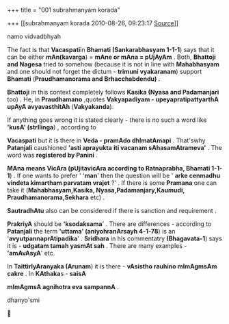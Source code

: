 +++
title = "001 subrahmanyam korada"

+++
[[subrahmanyam korada	2010-08-26, 09:23:17 [Source](https://groups.google.com/g/bvparishat/c/ZPTcvKUTink)]]



namo vidvadbhyah



The fact is that **Vacaspati**in **Bhamati (Sankarabhasyam 1-1-1**) says that it can be either **mAn(kavarga**) = **mAne or mAna = pUjAyAm** . Both, **Bhattoji and Nagesa** tried to somehow (because it is not in line with **Mahabhasyam** and one should not forget the dictum - **trimuni vyakaranam**) support **Bhamati** (**Praudhamanorama and Brhacchabdendu) .**



**Bhattoji** in this context completely follows **Kasika (Nyasa and Padamanjari** too) . He, in **Praudhamano** ,quotes **Vakyapadiyam - upeyapratipattyarthA upAyA avyavasthitAh** (**Vakyakanda**).



If anything goes wrong it is stated clearly - there is no such a word like **'kusA' (strIlinga**) , according to

**Vacaspati** but it is there in **Veda - pramAdo dhImatAmapi** . That'swhy **Patanjali** caushioned **'asti aprayukta** **iti vacanam sAhasamAtrameva'** . The word was **registered by Panini** .



**MAna means VicAra (pUjitavicAra according to Ratnaprabha, Bhamati 1-1-1**) . If one wants to prefer ' '**man**' then the question will be ' **arke cenmadhu vindeta kimartham parvatam vrajet** ?' . If there is some **Pramana** one can take it (**Mahabhasyam,Kasika, Nyasa,Padamanjary,Kaumudi, Praudhamanorama,Sekhara** etc) .



**SautradhAtu** also can be considered if there is sanction and requirement .



**PrakriyA** should be **'ksodaksama**' . There are differences - according to **Patanjali** the term **'uttama' (aniyohranArsayh 4-1-78**) is an '**avyutpannaprAtipadika**' . **Sridhara** in his commentatry **(Bhagavata-1**) says it is - **udgatam tamah yasmAt sah** . There are many examples - **'amAvAsyA**' etc.  
  
In **TaittirIyAranyaka (Arunam**) it is there - **vAsistho rauhino mImAgmsAm cakre** . In **KAthaka**s - **saisA**

**mImAgmsA agnihotra eva sampannA** .



dhanyo'smi



